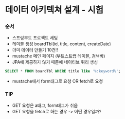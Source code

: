 # 데이터 아키텍쳐 설계 - 시험

### 순서
- 스프링부트 프로젝트 세팅
- 테이블 생성 boardTbl(id, title, content, createDate)
- 더미 데이터 만들기 10건!!
- mustache 메인 페이지 (부트스트랩 테이블, 검색바)
- JPA에 제공하지 않기 때문에 네이티브 쿼리 생성
```sql
SELECT * FROM boardTbl WHERE title like '%:keyword%';
```
- mustache에서 form태그로 요청 OR fetch로 요청

### TIP
- GET 요청은 a태그, form태그가 쉬움
- GET 요청을 fetch로 하는 경우 -> 어떤 경우일까?